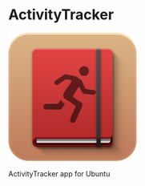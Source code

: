 # ActivityTracker
![alt text](https://github.com/mymike00/ActivityTracker/raw/master/images/run-journal_256px.png "ActivityTracker logo")

ActivityTracker app for Ubuntu
